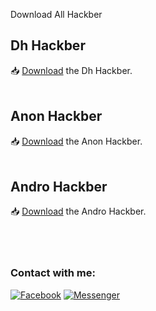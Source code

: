 <p>Download All Hackber

</p>

<h2>Dh Hackber</h2>
📥 <a href="https://github.com/darknethaxor/DH-HackBar/releases/download/v1.1/Latest.apk">Download</a> the Dh Hackber.
<br>
<br>
<h2>Anon Hackber</h2>
📥 <a href="https://github.com/H0rn3t-Sp1d3rs/All-Hacker/blob/main/AnonHackbar_v.1.4.apk?raw=true">Download</a> the Anon Hackber.
<br>
<br>
<h2>Andro Hackber</h2>
📥 <a href="https://m.apkpure.com/andro-hackbar/zyberph.hackbar.zk/download?from=details">Download</a> the Andro Hackber.
<br>

<br>
<br>
<br>
<h3 align="left">Contact with me:</h3>
<p align="left">
<a href="https://www.facebook.com/H0rn3t.Sp1d3rs"><img title="Facebook" src="https://img.shields.io/badge/Facebook-red?style=for-the-badge&logo=facebook"></a>
<a href="https://www.facebook.com/call.me.H0rn3t.Sp1d3rs"><img title="Messenger" src="https://img.shields.io/badge/Messenger-red?style=for-the-badge&logo=messenger"></a>

